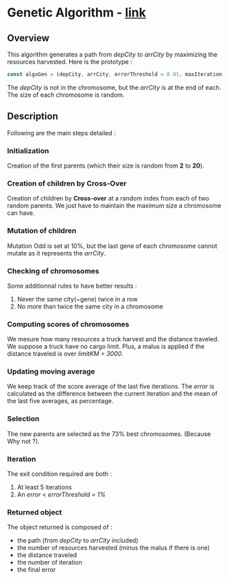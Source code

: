 # Genetic Algorithm - [link](./json-api/algoGen.js)
## **Overview**

This algorithm generates a path from *depCity* to *arrCity* by maximizing the resources harvested. Here is the prototype :
```js
const algoGen = (depCity, arrCity, errorThreshold = 0.01, maxIteration = 100, nbChromosome = 15, mutationOdd = 0.1)
```
The *depCity* is not in the chromosome, but the *arrCity* is at the end of each. The size of each chromosome is random. 

## **Description**
Following are the main steps detailed :
### **Initialization**
Creation of the first parents (which their size is random from **2** to **20**).

### **Creation of children by Cross-Over**
Creation of children by **Cross-over** at a random index from each of two random parents. We just have to maintain the maximum size a chromosome can have.

### **Mutation of children**
Mutation Odd is set at 10%, but the last gene of each chromosome cannot mutate as it represents the *arrCity*.

### **Checking of chromosomes**
Some additionnal rules to have better results :
1. Never the same city(~gene) twice in a row
2. No more than twice the same city in a chromosome

### **Computing scores of chromosomes**
We mesure how many resources a truck harvest and the distance traveled. We suppose a truck have no cargo limit. Plus, a malus is applied if the distance traveled is over  *limitKM = 3000*.

### **Updating moving average**
We keep track of the score average of the last five iterations. The *error* is calculated as the difference between the current iteration and the mean of the last five averages, as percentage.

### **Selection**
The new parents are selected as the 73% best chromosomes. (Because Why not ?).

### **Iteration**
The exit condition required are both :
1. At least 5 iterations
2. An *error* < *errorThreshold = 1%*

### **Returned object**
The object returned is composed of :
* the path (from *depCity* to *arrCity* included)
* the number of resources harvested (minus the malus if there is one)
* the distance traveled
* the number of iteration
* the final error